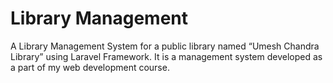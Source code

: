 # Library Management

A Library Management System for a public library named “Umesh Chandra Library” using Laravel Framework. It is a management system developed as a part of my web development course.
